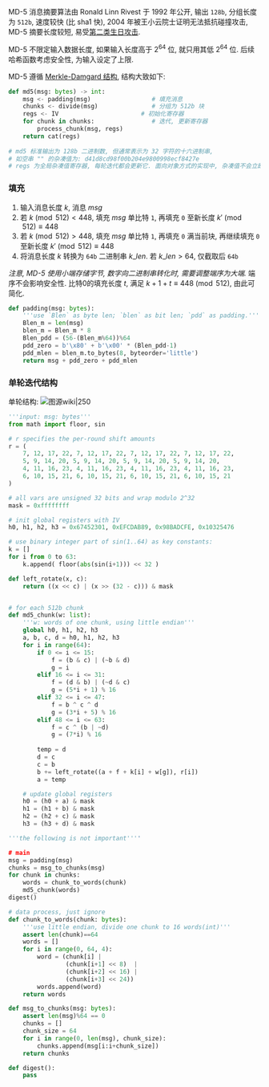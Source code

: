 MD-5 消息摘要算法由 Ronald Linn Rivest 于 1992 年公开, 输出 `128b`, 分组长度为 `512b`, 速度较快 (比 sha1 快), 2004 年被王小云院士证明无法抵抗碰撞攻击, MD-5 摘要长度较短, 易受[第二类生日攻击](生日攻击.md). 

MD-5 不限定输入数据长度, 如果输入长度高于 $2^{64}$ 位, 就只用其低 $2^{64}$ 位. 后续哈希函数考虑安全性, 为输入设定了上限.

MD-5 遵循 [Merkle-Damgard 结构](MD%20结构.md), 结构大致如下:

```python
def md5(msg: bytes) -> int:
	msg <- padding(msg)                 # 填充消息
	chunks <- divide(msg)               # 分组为 512b 块
	regs <- IV                       # 初始化寄存器
	for chunk in chunks:                # 迭代, 更新寄存器
		process_chunk(msg, regs)        
	return cat(regs)
	
# md5 标准输出为 128b 二进制数, 但通常表示为 32 字符的十六进制串, 
# 如空串 "" 的杂凑值为: d41d8cd98f00b204e9800998ecf8427e
# regs 为全局杂凑值寄存器, 每轮迭代都会更新它. 面向对象方式的实现中, 杂凑值不会立即输出, 而是维护在内部 regs 内, 允许不断添加新数据不断迭代.
```

### 填充

1. 输入消息长度 $k$, 消息 $msg$
2. 若 $k\pmod{512}<448$, 填充 $msg$ 单比特 `1`, 再填充 `0` 至新长度 $k'\pmod{512}\equiv 448$
3. 若 $k\pmod{512} > 448$, 填充 $msg$ 单比特 `1`, 再填充 `0` 满当前块, 再继续填充 `0` 至新长度 $k'\pmod{512}\equiv 448$
4. 将消息长度 $k$ 转换为 `64b` 二进制串 $k\_len$. 若 $k\_len>64$, 仅截取后 `64b`

*注意, MD-5 使用小端存储字节, 数字向二进制串转化时, 需要调整端序为大端.* 端序不会影响安全性. 比特0的填充长度 $t$, 满足 $k+1+t\equiv 448\pmod{512}$, 由此可简化.

```python
def padding(msg: bytes):
	'''use `Blen` as byte len; `blen` as bit len; `pdd` as padding.'''
	Blen_m = len(msg)
	blen_m = Blen_m * 8 
	Blen_pdd = (56-(Blen_m%64))%64
	pdd_zero = b'\x80' + b'\x00' * (Blen_pdd-1)
	pdd_mlen = blen_m.to_bytes(8, byteorder='little')
	return msg + pdd_zero + pdd_mlen
```

### 单轮迭代结构

单轮结构:
![图源wiki|250](attach/Pasted%20image%2020240405172905.avif)

```python
'''input: msg: bytes'''
from math import floor, sin

# r specifies the per-round shift amounts
r = (
    7, 12, 17, 22, 7, 12, 17, 22, 7, 12, 17, 22, 7, 12, 17, 22,
    5, 9, 14, 20, 5, 9, 14, 20, 5, 9, 14, 20, 5, 9, 14, 20,
    4, 11, 16, 23, 4, 11, 16, 23, 4, 11, 16, 23, 4, 11, 16, 23,
    6, 10, 15, 21, 6, 10, 15, 21, 6, 10, 15, 21, 6, 10, 15, 21
)

# all vars are unsigned 32 bits and wrap modulo 2^32 
mask = 0xffffffff

# init global registers with IV
h0, h1, h2, h3 = 0x67452301, 0xEFCDAB89, 0x98BADCFE, 0x10325476

# use binary integer part of sin(1..64) as key constants:
k = []
for i from 0 to 63:
	k.append( floor(abs(sin(i+1))) << 32 )

def left_rotate(x, c):
    return ((x << c) | (x >> (32 - c))) & mask


# for each 512b chunk
def md5_chunk(w: list):
	'''w: words of one chunk, using little endian'''
    global h0, h1, h2, h3
    a, b, c, d = h0, h1, h2, h3
    for i in range(64):
        if 0 <= i <= 15:
            f = (b & c) | (~b & d)
            g = i
        elif 16 <= i <= 31:
            f = (d & b) | (~d & c)
            g = (5*i + 1) % 16
        elif 32 <= i <= 47:
            f = b ^ c ^ d
            g = (3*i + 5) % 16
        elif 48 <= i <= 63:
            f = c ^ (b | ~d)
            g = (7*i) % 16
        
        temp = d
        d = c
        c = b
        b += left_rotate((a + f + k[i] + w[g]), r[i])
        a = temp

    # update global registers
    h0 = (h0 + a) & mask
    h1 = (h1 + b) & mask
    h2 = (h2 + c) & mask
    h3 = (h3 + d) & mask

'''the following is not important''''

# main
msg = padding(msg)
chunks = msg_to_chunks(msg)
for chunk in chunks:
	words = chunk_to_words(chunk)
	md5_chunk(words)
digest()

# data process, just ignore
def chunk_to_words(chunk: bytes):
	'''use little endian, divide one chunk to 16 words(int)'''
	assert len(chunk)==64
	words = []
	for i in range(0, 64, 4):
		word = (chunk[i] |
				(chunk[i+1] << 8)  |
				(chunk[i+2] << 16) |
				(chunk[i+3] << 24))
		words.append(word)
	return words

def msg_to_chunks(msg: bytes):
	assert len(msg)%64 == 0
	chunks = []
	chunk_size = 64
	for i in range(0, len(msg), chunk_size):
		chunks.append(msg[i:i+chunk_size])
	return chunks

def digest():
	pass
```

